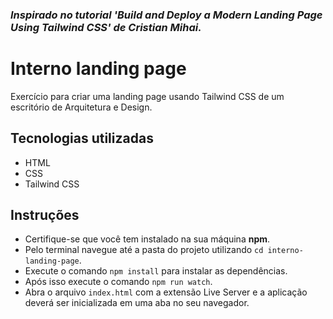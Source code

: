 ### *Inspirado no tutorial 'Build and Deploy a Modern Landing Page Using Tailwind CSS' de Cristian Mihai.*

# Interno landing page
Exercício para criar uma landing page usando Tailwind CSS de um escritório de Arquitetura e Design.

## Tecnologias utilizadas
- HTML
- CSS
- Tailwind CSS

## Instruções
- Certifique-se que você tem instalado na sua máquina **npm**.
- Pelo terminal navegue até a pasta do projeto utilizando `cd interno-landing-page`.
- Execute o comando `npm install` para instalar as dependências.
- Após isso execute o comando `npm run watch`.
- Abra o arquivo `index.html` com a extensão Live Server e a aplicação deverá ser inicializada em uma aba no seu navegador.
